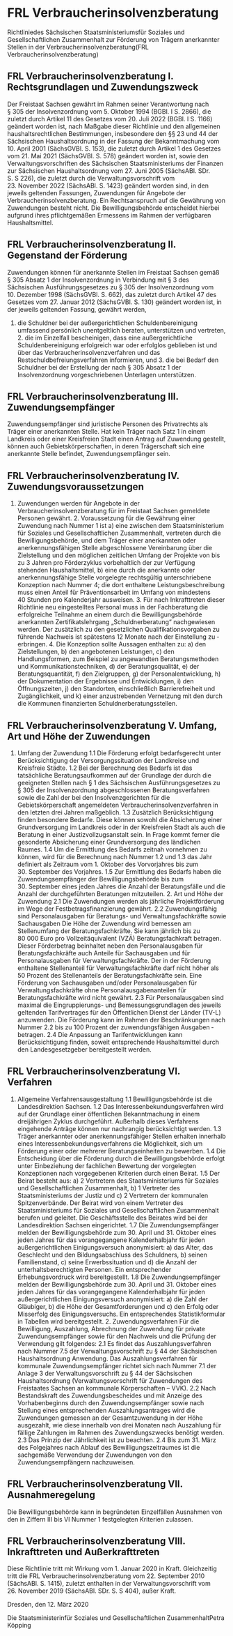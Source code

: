 # FRL Verbraucherinsolvenzberatung

Richtliniedes Sächsischen Staatsministeriumsfür Soziales und Gesellschaftlichen Zusammenhalt zur Förderung von Trägern anerkannter Stellen in der Verbraucherinsolvenzberatung(FRL Verbraucherinsolvenzberatung)

## FRL Verbraucherinsolvenzberatung I. Rechtsgrundlagen und Zuwendungszweck

Der Freistaat Sachsen gewährt im Rahmen seiner Verantwortung nach § 305 der Insolvenzordnung vom 5. Oktober 1994 (BGBl. I S. 2866), die zuletzt durch Artikel 11 des Gesetzes vom 20. Juli 2022 (BGBl. I S. 1166) geändert worden ist, nach Maßgabe dieser Richtlinie und den allgemeinen haushaltsrechtlichen Bestimmungen, insbesondere den §§ 23 und 44 der Sächsischen Haushaltsordnung in der Fassung der Bekanntmachung vom 10. April 2001 (SächsGVBl. S. 153), die zuletzt durch Artikel 1 des Gesetzes vom 21. Mai 2021 (SächsGVBl. S. 578) geändert worden ist, sowie den Verwaltungsvorschriften des Sächsischen Staatsministeriums der Finanzen zur Sächsischen Haushaltsordnung vom 27. Juni 2005 (SächsABl. SDr. S. S 226), die zuletzt durch die Verwaltungsvorschrift vom 23. November 2022 (SächsABl. S. 1423) geändert worden sind, in den jeweils geltenden Fassungen, Zuwendungen für Angebote der Verbraucherinsolvenzberatung. Ein Rechtsanspruch auf die Gewährung von Zuwendungen besteht nicht. Die Bewilligungsbehörde entscheidet hierbei aufgrund ihres pflichtgemäßen Ermessens im Rahmen der verfügbaren Haushaltsmittel.


## FRL Verbraucherinsolvenzberatung II. Gegenstand der Förderung

Zuwendungen können für anerkannte Stellen im Freistaat Sachsen gemäß § 305 Absatz 1 der Insolvenzordnung in Verbindung mit § 3 des Sächsischen Ausführungsgesetzes zu § 305 der Insolvenzordnung vom 10. Dezember 1998 (SächsGVBl. S. 662), das zuletzt durch Artikel 47 des Gesetzes vom 27. Januar 2012 (SächsGVBl. S. 130) geändert worden ist, in der jeweils geltenden Fassung, gewährt werden,

1. die Schuldner bei der außergerichtlichen Schuldenbereinigung umfassend persönlich unentgeltlich beraten, unterstützen und vertreten, 2. die im Einzelfall bescheinigen, dass eine außergerichtliche Schuldenbereinigung erfolgreich war oder erfolglos geblieben ist und über das Verbraucherinsolvenzverfahren und das Restschuldbefreiungsverfahren informieren, und 3. die bei Bedarf den Schuldner bei der Erstellung der nach § 305 Absatz 1 der Insolvenzordnung vorgeschriebenen Unterlagen unterstützen. 
## FRL Verbraucherinsolvenzberatung III. Zuwendungsempfänger

Zuwendungsempfänger sind juristische Personen des Privatrechts als Träger einer anerkannten Stelle. Hat kein Träger nach Satz 1 in einem Landkreis oder einer Kreisfreien Stadt einen Antrag auf Zuwendung gestellt, können auch Gebietskörperschaften, in deren Trägerschaft sich eine anerkannte Stelle befindet, Zuwendungsempfänger sein.


## FRL Verbraucherinsolvenzberatung IV. Zuwendungsvoraussetzungen

1. Zuwendungen werden für Angebote in der Verbraucherinsolvenzberatung für im Freistaat Sachsen gemeldete Personen gewährt. 2. Voraussetzung für die Gewährung einer Zuwendung nach Nummer 1 ist a) eine zwischen dem Staatsministerium für Soziales und Gesellschaftlichen Zusammenhalt, vertreten durch die Bewilligungsbehörde, und dem Träger einer anerkannten oder anerkennungsfähigen Stelle abgeschlossene Vereinbarung über die Zielstellung und den möglichen zeitlichen Umfang der Projekte von bis zu 3 Jahren pro Förderzyklus vorbehaltlich der zur Verfügung stehenden Haushaltsmittel, b) eine durch die anerkannte oder anerkennungsfähige Stelle vorgelegte rechtsgültig unterschriebene Konzeption nach Nummer 4; die dort enthaltene Leistungsbeschreibung muss einen Anteil für Präventionsarbeit im Umfang von mindestens 40 Stunden pro Kalenderjahr ausweisen. 3. Für nach Inkrafttreten dieser Richtlinie neu eingestelltes Personal muss in der Fachberatung die erfolgreiche Teilnahme an einem durch die Bewilligungsbehörde anerkannten Zertifikatslehrgang „Schuldnerberatung“ nachgewiesen werden. Der zusätzlich zu den gesetzlichen Qualifikationsvorgaben zu führende Nachweis ist spätestens 12 Monate nach der Einstellung zu ­erbringen. 4. Die Konzeption sollte Aussagen enthalten zu: a) den Zielstellungen, b) den angebotenen Leistungen, c) den Handlungsformen, zum Beispiel zu angewandten Beratungsmethoden und Kommunikationstechniken, d) der Beratungsqualität, e) der Beratungsquantität, f) den Zielgruppen, g) der Personalentwicklung, h) der Dokumentation der Ergebnisse und Entwick­lungen, i) den Öffnungszeiten, j) den Standorten, einschließlich Barrierefreiheit und Zugänglichkeit, und k) einer anzustrebenden Vernetzung mit den durch die Kommunen finanzierten Schuldnerberatungs­stellen. 
## FRL Verbraucherinsolvenzberatung V. Umfang, Art und Höhe der Zuwendungen

1. Umfang der Zuwendung 1.1 Die Förderung erfolgt bedarfsgerecht unter Berücksichtigung der Versorgungssituation der Landkreise und Kreisfreie Städte. 1.2 Bei der Berechnung des Bedarfs ist das tatsächliche Beratungsaufkommen auf der Grundlage der durch die geeigneten Stellen nach § 1 des Sächsischen Ausführungsgesetzes zu § 305 der Insolvenzordnung abgeschlossenen Beratungsverfahren sowie die Zahl der bei den Insolvenzgerichten für die Gebietskörperschaft angemeldeten Verbraucherinsolvenzverfahren in den letzten drei Jahren maßgeblich. 1.3 Zusätzlich Berücksichtigung finden besondere Bedarfe. Diese können sowohl die Absicherung einer Grundversorgung im Landkreis oder in der Kreisfreien Stadt als auch die Beratung in einer Justizvollzugsanstalt sein. In Frage kommt ferner die gesonderte Absicherung einer Grundversorgung des ländlichen Raumes. 1.4 Um die Ermittlung des Bedarfs zeitnah vornehmen zu können, wird für die Berechnung nach Nummer 1.2 und 1.3 das Jahr definiert als Zeitraum vom 1. Oktober des Vorvorjahres bis zum 30. September des Vorjahres. 1.5 Zur Ermittlung des Bedarfs haben die Zuwendungsempfänger der Bewilligungsbehörde bis zum 30. September eines jeden Jahres die Anzahl der Beratungsfälle und die Anzahl der durchgeführten Beratungen mitzuteilen. 2. Art und Höhe der Zuwendung 2.1 Die Zuwendungen werden als jährliche Projektförderung im Wege der Festbetragsfinanzierung gewährt. 2.2 Zuwendungsfähig sind Personalausgaben für Beratungs- und Verwaltungsfachkräfte sowie Sachausgaben Die Höhe der Zuwendung wird bemessen am Stellenumfang der Beratungsfachkräfte. Sie kann jährlich bis zu 80 000 Euro pro Vollzeitäquivalent (VZÄ) Beratungsfachkraft betragen. Dieser Förderbetrag beinhaltet neben den Personalausgaben für Beratungsfachkräfte auch Anteile für Sachausgaben und für Personalausgaben für Verwaltungsfachkräfte. Der in der Förderung enthaltene Stellenanteil für Verwaltungsfachkräfte darf nicht höher als 50 Prozent des Stellenanteils der Beratungsfachkräfte sein. Eine Förderung von Sachausgaben und/oder Personalausgaben für Verwaltungsfachkräfte ohne Personalausgabenanteilen für Beratungsfachkräfte wird nicht gewährt. 2.3 Für Personalausgaben sind maximal die Eingruppierungs- und Bemessungsgrundlagen des jeweils geltenden Tarifvertrages für den Öffentlichen Dienst der Länder (TV-L) anzuwenden. Die Förderung kann im Rahmen der Beschränkungen nach Nummer 2.2 bis zu 100 Prozent der zuwendungsfähigen Ausgaben ­betragen. 2.4 Die Anpassung an Tarifentwicklungen kann Berücksichtigung finden, soweit entsprechende Haushaltsmittel durch den Landesgesetzgeber bereitgestellt werden. 
## FRL Verbraucherinsolvenzberatung VI. Verfahren

1. Allgemeine Verfahrensausgestaltung 1.1 Bewilligungsbehörde ist die Landesdirektion Sachsen. 1.2 Das Interessenbekundungsverfahren wird auf der Grundlage einer öffentlichen Bekanntmachung in einem dreijährigen Zyklus durchgeführt. Außerhalb dieses Verfahrens eingehende Anträge können nur nachrangig berücksichtigt werden. 1.3 Träger anerkannter oder anerkennungsfähiger Stellen erhalten innerhalb eines Interessenbekundungsverfahrens die Möglichkeit, sich um Förderung einer oder mehrerer Beratungseinheiten zu bewerben. 1.4 Die Entscheidung über die Förderung durch die Bewilligungsbehörde erfolgt unter Einbeziehung der fachlichen Bewertung der vorgelegten Konzeptionen nach vorgegebenen Kriterien durch einen Beirat. 1.5 Der Beirat besteht aus: a) 2 Vertretern des Staatsministeriums für Soziales und Gesellschaftlichen Zusammenhalt, b) 1 Vertreter des Staatsministeriums der Justiz und c) 2 Vertretern der kommunalen Spitzenverbände. Der Beirat wird von einem Vertreter des Staatsministeriums für Soziales und Gesellschaftlichen Zusammenhalt berufen und geleitet. Die Geschäftsstelle des Beirates wird bei der Landesdirektion Sachsen eingerichtet. 1.7 Die Zuwendungsempfänger melden der Bewilligungsbehörde zum 30. April und 31. Oktober eines jeden Jahres für das vorangegangene Kalenderhalbjahr für jeden außergerichtlichen Einigungsversuch anonymisiert: a) das Alter, das Geschlecht und den Bildungsabschluss des Schuldners, b) seinen Familienstand, c) seine Erwerbssituation und d) die Anzahl der unterhaltsberechtigten Personen. Ein entsprechender Erhebungsvordruck wird bereitgestellt. 1.8 Die Zuwendungsempfänger melden der Bewilligungsbehörde zum 30. April und 31. Oktober eines jeden Jahres für das vorangegangene Kalenderhalbjahr für jeden außergerichtlichen Einigungsversuch anonymisiert: a) die Zahl der Gläubiger, b) die Höhe der Gesamtforderungen und c) den Erfolg oder Misserfolg des Einigungsversuchs. Ein entsprechendes Statistikformular in Tabellen wird bereitgestellt. 2. Zuwendungsverfahren Für die Bewilligung, Auszahlung, Abrechnung der Zuwendung für private Zuwendungsempfänger sowie für den Nachweis und die Prüfung der Verwendung gilt folgendes: 2.1 Es findet das Auszahlungsverfahren nach Nummer 7.5 der Verwaltungsvorschrift zu § 44 der Sächsischen Haushaltsordnung Anwendung. Das Auszahlungsverfahren für kommunale Zuwendungsempfänger richtet sich nach Nummer 7.1 der Anlage 3 der Verwaltungsvorschrift zu § 44 der Sächsischen Haushaltsordnung (Verwaltungsvorschrift für Zuwendungen des Freistaates Sachsen an kommunale Körperschaften – VVK). 2.2 Nach Bestandskraft des Zuwendungsbescheides und mit Anzeige des Vorhabenbeginns durch den Zuwendungsempfänger sowie nach Stellung eines entsprechenden Auszahlungsantrages wird die Zuwendungen gemessen an der Gesamtzuwendung in der Höhe ausgezahlt, wie diese innerhalb von drei Monaten nach Auszahlung für fällige Zahlungen im Rahmen des Zuwendungszwecks benötigt werden. 2.3 Das Prinzip der Jährlichkeit ist zu beachten. 2.4 Bis zum 31. März des Folgejahres nach Ablauf des Bewilligungszeitraumes ist die sachgemäße Verwendung der Zuwendungen von den Zuwendungsempfängern nachzuweisen. 
## FRL Verbraucherinsolvenzberatung VII. Ausnahmeregelung

Die Bewilligungsbehörde kann in begründeten Einzelfällen Ausnahmen von den in Ziffern III bis VI Nummer 1 festgelegten Kriterien zulassen.


## FRL Verbraucherinsolvenzberatung VIII. Inkrafttreten und Außerkrafttreten

Diese Richtlinie tritt mit Wirkung vom 1. Januar 2020 in Kraft. Gleichzeitig tritt die FRL Verbraucherinsolvenzberatung vom 22. September 2010 (SächsABl. S. 1415), zuletzt enthalten in der Verwaltungsvorschrift vom 26. November 2019 (SächsABl. SDr. S. S 404), außer Kraft.

Dresden, den 12. März 2020

Die Staatsministerinfür Soziales und Gesellschaftlichen ZusammenhaltPetra Köpping

